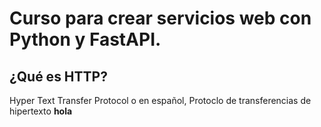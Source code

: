 # Curso para crear servicios web con Python y FastAPI.
## ¿Qué es HTTP?
Hyper Text Transfer Protocol o en español, Protoclo de transferencias de hipertexto **hola**